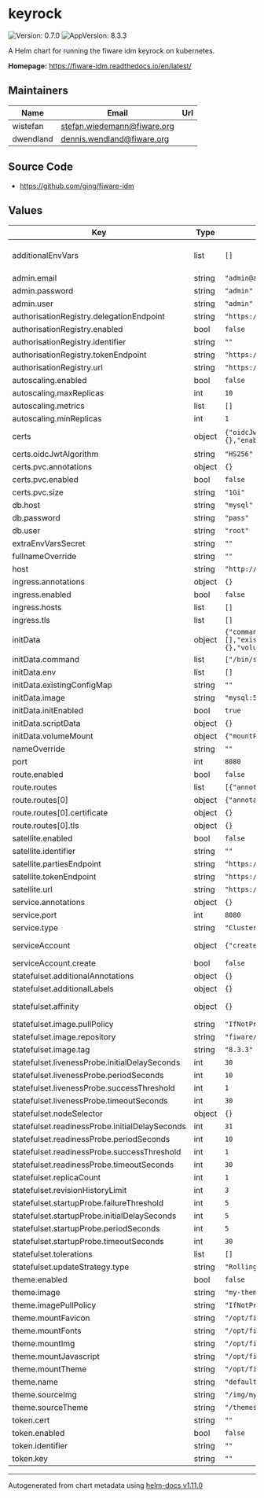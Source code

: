 # keyrock

![Version: 0.7.0](https://img.shields.io/badge/Version-0.7.0-informational?style=flat-square) ![AppVersion: 8.3.3](https://img.shields.io/badge/AppVersion-8.3.3-informational?style=flat-square)

A Helm chart for running the fiware idm keyrock on kubernetes.

**Homepage:** <https://fiware-idm.readthedocs.io/en/latest/>

## Maintainers

| Name | Email | Url |
| ---- | ------ | --- |
| wistefan | <stefan.wiedemann@fiware.org> |  |
| dwendland | <dennis.wendland@fiware.org> |  |

## Source Code

* <https://github.com/ging/fiware-idm>

## Values

| Key | Type | Default | Description |
|-----|------|---------|-------------|
| additionalEnvVars | list | `[]` | a list of additional env vars to be set, check the keyrock docu for all available options ref: https://fiware-idm.readthedocs.io/en/latest/installation_and_administration_guide/environment_variables/index.html |
| admin.email | string | `"admin@admin.org"` | email address of the admin user |
| admin.password | string | `"admin"` | password of the initial admin, leave empty to get a generated one |
| admin.user | string | `"admin"` | username of the initial keyrock admin |
| authorisationRegistry.delegationEndpoint | string | `"https://my-ar.com/delegation"` | Delegation endpoint of AR |
| authorisationRegistry.enabled | bool | `false` | Enable usage of authorisation registry |
| authorisationRegistry.identifier | string | `""` | Identifier (EORI) of AR |
| authorisationRegistry.tokenEndpoint | string | `"https://my-ar.com/connect/token"` | Token endpoint of AR |
| authorisationRegistry.url | string | `"https://my-ar.com"` | URL of AR |
| autoscaling.enabled | bool | `false` |  |
| autoscaling.maxReplicas | int | `10` | maximum number of running pods |
| autoscaling.metrics | list | `[]` | metrics to react on |
| autoscaling.minReplicas | int | `1` | minimum number of running pods |
| certs | object | `{"oidcJwtAlgorithm":"HS256","pvc":{"annotations":{},"enabled":false,"size":"1Gi"}}` | use an already existing secret, if provided the other secrets are ignored. Expected keys are dbPassword and adminPassword existingSecret: # Certificates configuration |
| certs.oidcJwtAlgorithm | string | `"HS256"` | Algorithm to firm ID tokens for OIDC |
| certs.pvc.annotations | object | `{}` | Annotations of the PVC for certs/ directory |
| certs.pvc.enabled | bool | `false` | Create PVC mounted at certs/ directory for persistance of HTTPS and application certificates/keys |
| certs.pvc.size | string | `"1Gi"` | Size of the PVC for certs/ directory |
| db.host | string | `"mysql"` | host of the database to be used |
| db.password | string | `"pass"` | password for connecting the database |
| db.user | string | `"root"` | user for connecting the database |
| extraEnvVarsSecret | string | `""` | Name of existing Secret containing extra env vars (in case of sensitive data) |
| fullnameOverride | string | `""` | option to override the fullname config in the _helpers.tpl |
| host | string | `"http://localhost"` | host where keyrock is available at |
| ingress.annotations | object | `{}` | annotations to be added to the ingress |
| ingress.enabled | bool | `false` | should there be an ingress to connect keyrock with the public internet |
| ingress.hosts | list | `[]` | all hosts to be provided |
| ingress.tls | list | `[]` | configure the ingress' tls |
| initData | object | `{"command":["/bin/sh","/scripts/create.sh"],"env":[],"existingConfigMap":"","image":"mysql:5.7","initEnabled":true,"scriptData":{},"volumeMount":{"mountPath":"/scripts","name":"scripts"}}` | Configuration for initial data created during deployment |
| initData.command | list | `["/bin/sh","/scripts/create.sh"]` | Command to be executed |
| initData.env | list | `[]` | Environment variables for job |
| initData.existingConfigMap | string | `""` | Use existing ConfigMap |
| initData.image | string | `"mysql:5.7"` | Image to be used for post-hook job |
| initData.initEnabled | bool | `true` | should the creation of initial data be enabled |
| initData.scriptData | object | `{}` | Script data for ConfigMap to be created (mandatory when no 'existingConfigMap' is set) |
| initData.volumeMount | object | `{"mountPath":"/scripts","name":"scripts"}` | Volume where ConfigMap is mounted |
| nameOverride | string | `""` | option to override the name config in the _helpers.tpl |
| port | int | `8080` | port that the keyrock container uses |
| route.enabled | bool | `false` |  |
| route.routes | list | `[{"annotations":{},"certificate":{},"tls":{}}]` | Routes that should be created |
| route.routes[0] | object | `{"annotations":{},"certificate":{},"tls":{}}` | annotations to be added to the route |
| route.routes[0].certificate | object | `{}` | see: https://github.com/FIWARE-Ops/fiware-gitops/blob/master/doc/ROUTES.md |
| route.routes[0].tls | object | `{}` | tls configuration for the route |
| satellite.enabled | bool | `false` | Enable usage of satellite |
| satellite.identifier | string | `""` | Identifier (EORI) of satellite |
| satellite.partiesEndpoint | string | `"https://my-satellite.com/parties"` | Parties endpoint of satellite |
| satellite.tokenEndpoint | string | `"https://my-satellite.com/connect/token"` | Token endpoint of satellite |
| satellite.url | string | `"https://my-satellite.com"` | URL of satellite |
| service.annotations | object | `{}` | addtional annotations, if required |
| service.port | int | `8080` | port to be used by the service |
| service.type | string | `"ClusterIP"` | service type |
| serviceAccount | object | `{"create":false}` | if a keyrock specific service account should be used, it can be configured here ref: https://kubernetes.io/docs/tasks/configure-pod-container/configure-service-account/ |
| serviceAccount.create | bool | `false` | specifies if the account should be created |
| statefulset.additionalAnnotations | object | `{}` | additional annotations for the deployment, if required |
| statefulset.additionalLabels | object | `{}` | additional labels for the deployment, if required |
| statefulset.affinity | object | `{}` | affinity template ref: https://kubernetes.io/docs/concepts/configuration/assign-pod-node/#affinity-and-anti-affinity |
| statefulset.image.pullPolicy | string | `"IfNotPresent"` | specification of the image pull policy |
| statefulset.image.repository | string | `"fiware/idm"` | keyrock image name ref: https://hub.docker.com/r/fiware/idm |
| statefulset.image.tag | string | `"8.3.3"` | tag of the image to be used |
| statefulset.livenessProbe.initialDelaySeconds | int | `30` |  |
| statefulset.livenessProbe.periodSeconds | int | `10` |  |
| statefulset.livenessProbe.successThreshold | int | `1` |  |
| statefulset.livenessProbe.timeoutSeconds | int | `30` |  |
| statefulset.nodeSelector | object | `{}` | selector template ref: https://kubernetes.io/docs/user-guide/node-selection/ |
| statefulset.readinessProbe.initialDelaySeconds | int | `31` |  |
| statefulset.readinessProbe.periodSeconds | int | `10` |  |
| statefulset.readinessProbe.successThreshold | int | `1` |  |
| statefulset.readinessProbe.timeoutSeconds | int | `30` |  |
| statefulset.replicaCount | int | `1` | initial number of target replications, can be different if autoscaling is enabled |
| statefulset.revisionHistoryLimit | int | `3` | number of old replicas to be retained |
| statefulset.startupProbe.failureThreshold | int | `5` |  |
| statefulset.startupProbe.initialDelaySeconds | int | `5` |  |
| statefulset.startupProbe.periodSeconds | int | `5` |  |
| statefulset.startupProbe.timeoutSeconds | int | `30` |  |
| statefulset.tolerations | list | `[]` | tolerations template ref: ref: https://kubernetes.io/docs/concepts/configuration/taint-and-toleration/ |
| statefulset.updateStrategy.type | string | `"RollingUpdate"` | type of the update |
| theme.enabled | bool | `false` | Enable theme |
| theme.image | string | `"my-theme-image:latest"` | Image which holds the theme files |
| theme.imagePullPolicy | string | `"IfNotPresent"` | specification of the image pull policy |
| theme.mountFavicon | string | `"/opt/fiware-idm/public/favicon.ico"` | Mount path for the source favicon |
| theme.mountFonts | string | `"/opt/fiware-idm/public/fonts/my-fonts"` | Mount path for the source fonts files |
| theme.mountImg | string | `"/opt/fiware-idm/public/img/my-theme"` | Mount path for the source image files |
| theme.mountJavascript | string | `"/opt/fiware-idm/public/javascripts/my-theme"` | Mount path for the source javascript files |
| theme.mountTheme | string | `"/opt/fiware-idm/themes/my-theme"` | Mount path for the source theme files |
| theme.name | string | `"default"` | Name of the theme |
| theme.sourceImg | string | `"/img/my-theme"` | Path to the source image files inside the container |
| theme.sourceTheme | string | `"/themes/my-theme"` | Path to the source theme files inside the container |
| token.cert | string | `""` | String with certificate (chain) in PEM format |
| token.enabled | bool | `false` | Enable storage of local key and certificate |
| token.identifier | string | `""` | Identifier (EORI) of local organisation |
| token.key | string | `""` | String with private key in PEM format |

----------------------------------------------
Autogenerated from chart metadata using [helm-docs v1.11.0](https://github.com/norwoodj/helm-docs/releases/v1.11.0)
